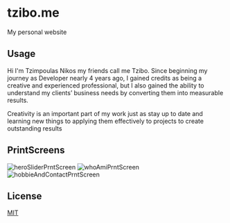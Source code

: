 # tzibo.me
My personal website

## Usage

Hi I'm Tzimpoulas Nikos my friends call me Tzibo. Since beginning my journey as Developer nearly 4 years ago, I gained credits as being a creative and experienced professional, but I also gained the ability to understand my clients’ business needs by converting them into measurable results.

Creativity is an important part of my work just as stay up to date and learning new things to applying them effectively to projects to create outstanding results

## PrintScreens
![heroSliderPrntScreen](https://user-images.githubusercontent.com/23742685/66339597-22ac1500-e94c-11e9-8bd2-9f9690d6c66b.PNG)
![whoAmiPrntScreen](https://user-images.githubusercontent.com/23742685/66339507-f55f6700-e94b-11e9-9f33-e62051e82a3e.PNG)
![hobbieAndContactPrntScreen](https://user-images.githubusercontent.com/23742685/66339474-e7114b00-e94b-11e9-8786-4c4fe696c6a2.PNG)

## License
[MIT](https://choosealicense.com/licenses/mit/)
